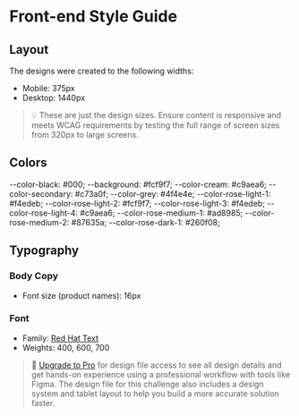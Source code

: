 # Front-end Style Guide

## Layout

The designs were created to the following widths:

-   Mobile: 375px
-   Desktop: 1440px

> 💡 These are just the design sizes. Ensure content is responsive and meets WCAG requirements by testing the full range of screen sizes from 320px to large screens.

## Colors

--color-black: #000;
--background: #fcf9f7;
--color-cream: #c9aea6;
--color-secondary: #c73a0f;
--color-grey: #4f4e4e;
--color-rose-light-1: #f4edeb;
--color-rose-light-2: #fcf9f7;
--color-rose-light-3: #f4edeb;
--color-rose-light-4: #c9aea6;
--color-rose-medium-1: #ad8985;
--color-rose-medium-2: #87635a;
--color-rose-dark-1: #260f08;

## Typography

### Body Copy

-   Font size (product names): 16px

### Font

-   Family: [Red Hat Text](https://fonts.google.com/specimen/Red+Hat+Text)
-   Weights: 400, 600, 700

> 💎 [Upgrade to Pro](https://www.frontendmentor.io/pro?ref=style-guide) for design file access to see all design details and get hands-on experience using a professional workflow with tools like Figma. The design file for this challenge also includes a design system and tablet layout to help you build a more accurate solution faster.
